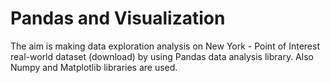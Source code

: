 # Pandas and Visualization
The aim is making data exploration analysis on New York - Point of Interest real-world dataset (download) by using Pandas data analysis library. Also Numpy and Matplotlib libraries are used.
